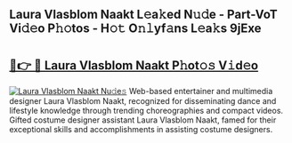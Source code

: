 ## Laura Vlasblom Naakt L𝚎a𝚔ed N𝚞𝚍e - Part-VoT Vi𝚍𝚎o P𝚑𝚘tos - H𝚘𝚝 O𝚗𝚕yf𝚊ns L𝚎a𝚔s 9jExe

# <h2><a href="http://kfce1q.oniu.top/?m=Laura+Vlasblom+Naakt">🔗👉 🔴 Laura Vlasblom Naakt P𝚑ot𝚘𝚜 V𝚒d𝚎o</a></h2>

[![Laura Vlasblom Naakt Nu𝚍e𝚜](https://i.imgur.com/0qMVB7G.gif)](http://kfce1q.oniu.top/?m=Laura+Vlasblom+Naakt)
Web-based entertainer and multimedia designer Laura Vlasblom Naakt, recognized for disseminating dance and lifestyle knowledge through trending choreographies and compact videos. Gifted costume designer assistant Laura Vlasblom Naakt, famed for their exceptional skills and accomplishments in assisting costume designers.  
